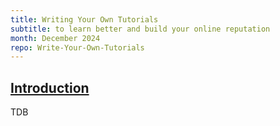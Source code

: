 ```yaml
---
title: Writing Your Own Tutorials
subtitle: to learn better and build your online reputation
month: December 2024
repo: Write-Your-Own-Tutorials
---
```

<section
id="intro"
aria-labelledby="intro"
data-item="Introduction"
>
<h2><a href="#intro">Introduction</a></h2>

TDB

</details>
</section>
